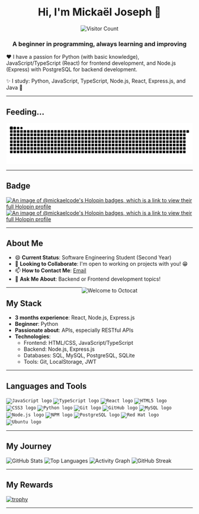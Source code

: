 <h1 align="center">Hi, I'm Mickaël Joseph 👋</h1>
<p align="center">
  <img src="https://visitor-badge.laobi.icu/badge?page_id=Mickaelcode.Mickaelcode&left_color=royalblue&right_color=black" alt="Visitor Count"/>
</p>
<h3 align="center">A beginner in programming, always learning and improving</h3>

❤️ I have a passion for Python (with basic knowledge), JavaScript/TypeScript (React) for frontend development, and Node.js (Express) with PostgreSQL for backend development.

✨ I study: Python, JavaScript, TypeScript, Node.js, React, Express.js, and Java 🤪

---
## Feeding...
<picture>
  <source media="(prefers-color-scheme: dark)" srcset="https://raw.githubusercontent.com/Mickaelcode/Mickaelcode/output/github-contribution-grid-snake-dark.svg">
  <source media="(prefers-color-scheme: light)" srcset="https://raw.githubusercontent.com/Mickaelcode/Mickaelcode/output/github-contribution-grid-snake.svg">
  <img alt="GitHub Snake Animation" src="https://raw.githubusercontent.com/Mickaelcode/Mickaelcode/output/github-contribution-grid-snake.svg">
</picture>

---
## Badge
[![An image of @mickaelcode's Holopin badges, which is a link to view their full Holopin profile](https://holopin.me/mickaelcode)](https://holopin.io/@mickaelcode)
[![An image of @mickaelcode's Holopin badges, which is a link to view their full Holopin profile](https://holopin.me/mickaelcode)](https://holopin.io/@mickaelcode)

---

## About Me
- 😄 **Current Status**: Software Engineering Student (Second Year)  
- 🔭 **Looking to Collaborate**: I'm open to working on projects with you! 😁  
- 📫 **How to Contact Me**: [Email](mailto:mickaelandriana06@gmail.com)  
- 💬 **Ask Me About**: Backend or Frontend development topics!  

<img align="right" src="https://octodex.github.com/images/welcometocat.png" width="300" alt="Welcome to Octocat">

---

## My Stack
- **3 months experience**: React, Node.js, Express.js  
- **Beginner**: Python  
- **Passionate about**: APIs, especially RESTful APIs  
- **Technologies**:  
  - Frontend: HTML/CSS, JavaScript/TypeScript  
  - Backend: Node.js, Express.js  
  - Databases: SQL, MySQL, PostgreSQL, SQLite  
  - Tools: Git, LocalStorage, JWT  

---

## Languages and Tools
<div align="left">
  <code><img src="https://cdn.jsdelivr.net/gh/devicons/devicon/icons/javascript/javascript-original.svg" height="30" alt="JavaScript logo" /></code>
  <code><img src="https://cdn.jsdelivr.net/gh/devicons/devicon/icons/typescript/typescript-original.svg" height="30" alt="TypeScript logo" /></code>
  <code><img src="https://cdn.jsdelivr.net/gh/devicons/devicon/icons/react/react-original.svg" height="30" alt="React logo" /></code>
  <code><img src="https://cdn.jsdelivr.net/gh/devicons/devicon/icons/html5/html5-original.svg" height="30" alt="HTML5 logo" /></code>
  <code><img src="https://cdn.jsdelivr.net/gh/devicons/devicon/icons/css3/css3-original.svg" height="30" alt="CSS3 logo" /></code>
  <code><img src="https://cdn.jsdelivr.net/gh/devicons/devicon/icons/python/python-original.svg" height="30" alt="Python logo" /></code>
  <code><img src="https://cdn.jsdelivr.net/gh/devicons/devicon/icons/git/git-original.svg" height="30" alt="Git logo" /></code>
  <code><img src="https://skillicons.dev/icons?i=github" height="30" alt="GitHub logo" /></code>
  <code><img src="https://skillicons.dev/icons?i=mysql" height="30" alt="MySQL logo" /></code>
  <code><img src="https://cdn.jsdelivr.net/gh/devicons/devicon/icons/nodejs/nodejs-original.svg" height="30" alt="Node.js logo" /></code>
  <code><img src="https://cdn.jsdelivr.net/gh/devicons/devicon/icons/npm/npm-original-wordmark.svg" height="30" alt="NPM logo" /></code>
  <code><img src="https://cdn.jsdelivr.net/gh/devicons/devicon/icons/postgresql/postgresql-original.svg" height="30" alt="PostgreSQL logo" /></code>
  <code><img src="https://cdn.jsdelivr.net/gh/devicons/devicon/icons/redhat/redhat-original.svg" height="30" alt="Red Hat logo" /></code>
  <code><img src="https://cdn.simpleicons.org/ubuntu/E95420" height="30" alt="Ubuntu logo" /></code>
</div>

---

## My Journey
<div>
  <img width="440px" src="https://github-readme-stats.vercel.app/api?username=Mickaelcode&show_icons=true&theme=onedark" alt="GitHub Stats">
  <img width="385px" src="https://github-readme-stats.anuraghazra1.vercel.app/api/top-langs/?username=Mickaelcode&layout=compact&theme=onedark" alt="Top Languages">
  <img width="440px" src="https://github-readme-activity-graph.vercel.app/graph?username=Mickaelcode&theme=github" alt="Activity Graph">
  <img width="385px" src="https://github-readme-streak-stats.herokuapp.com/?user=Mickaelcode&theme=onedark" alt="GitHub Streak">
</div>

---

## My Rewards
[![trophy](https://github-profile-trophy.vercel.app/?username=Mickaelcode&theme=onedark)](https://github.com/ryo-ma/github-profile-trophy)

---


